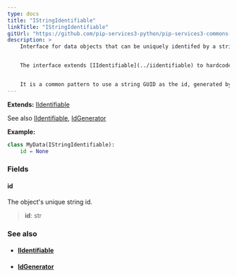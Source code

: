 ```yaml
---
type: docs
title: "IStringIdentifiable"
linkTitle: "IStringIdentifiable"
gitUrl: "https://github.com/pip-services3-python/pip-services3-commons-python"
description: > 
    Interface for data objects that can be uniquely identifed by a string id. 


    The interface extends [IIdentifiable](../iidentifiable) to hardcode id type to string.


    It is a common pattern to use a string GUID as the id, generated by [IdGenerator](../id_generator).
---
```


**Extends:** [IIdentifiable<string>](../iidentifiable)

See also [IIdentifiable](../iidentifiable), [IdGenerator](../id_generator)

**Example:**
```python
class MyData(IStringIdentifiable):
    id = None

```

### Fields

<span class="hide-title-link">

#### id
The object's unique string id.
> **id**: str

</span>


### See also
- #### [IIdentifiable](../iidentifiable)
- #### [IdGenerator](../id_generator)